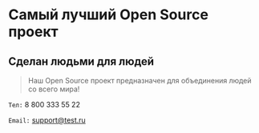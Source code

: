# Самый лучший Open Source проект

## Сделан людьми для людей

> Наш Open Source проект предназначен для объединения людей со всего мира!


``Тел:`` 8 800 333 55 22

``Email:`` support@test.ru
